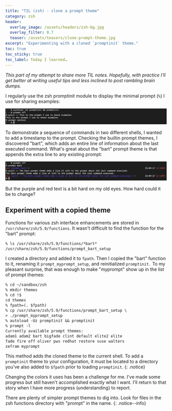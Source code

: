 ```yaml
---
title: "TIL (zsh) - clone a prompt theme"
category: zsh
header:
  overlay_image: /assets/headers/zsh-bg.jpg
  overlay_filter: 0.7
  teaser: /assets/teasers/clone-prompt-theme.jpg
excerpt: "Experimenting with a cloned `promptinit` theme."
toc: true
toc_sticky: true
toc_label: Today I learned…
---
```


*This part of my  attempt to share more TIL notes. Hopefully, with practice I'll get better at writing useful tips and less inclined to post rambling brain dumps.*

I regularly use the zsh promptinit module to display the minimal prompt (`%`) I use for sharing examples:

[![screenshot -  prompt off](/assets/ss/prompt-off.jpg)](/assets/ss/prompt-off.jpg)

To demonstrate a sequence of commands in two different shells, I wanted to add a timestamp to the prompt. Checking the builtin prompt themes, I discovered "bart", which adds an entire line of information about the last executed command. What's great about the "bart" prompt theme is that appends the extra line to any existing prompt:

[![screenshot -  prompt off; prompt bart](/assets/ss/prompt-off-bart.jpg)](/assets/ss/prompt-off-bart.jpg)

But the purple and red text is a bit hard on my old eyes. How hard could it be to change?

## Experiment with a copied theme

Functions for various zsh interface enhancements are stored in `/usr/share/zsh/5.9/functions`. It wasn't difficult to find the function for the "bart" prompt:

```
% ls /usr/share/zsh/5.9/functions/*bart*
/usr/share/zsh/5.9/functions/prompt_bart_setup
```

I created a directory and added it to `fpath`. Then I copied the "bart" function to it, renaming it `prompt_myprompt_setup`, and reinitialized `promptinit.` To my pleasant surprise, that was enough to make "myprompt" show up in the list of prompt themes:

```
% cd ~/sandbox/zsh
% mkdir themes
% cd !$
cd themes
% fpath=(. $fpath)
% cp /usr/share/zsh/5.9/functions/prompt_bart_setup \
> ./prompt_myprompt_setup
% autoload -Uz promptinit && promptinit
% prompt -l
Currently available prompt themes:
adam1 adam2 bart bigfade clint default elite2 elite
fade fire off oliver pws redhat restore suse walters
zefram myprompt
```

This method adds the cloned theme to the current shell. To add a `promptinit` theme to your configuration, it must be located to a directory you've also added to `$fpath` prior to loading `promptinit`.
{: .notice}

Changing the colors it uses has been a challenge for me. I've made some progress but still haven't accomplished exactly what I want. I'll return to that story when I have more progress (understanding) to report.

There are plenty of simpler prompt themes to dig into. Look for files in the zsh functions directory with "prompt" in the name.
{: .notice--info}

